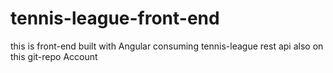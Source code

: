 # tennis-league-front-end
this is front-end built with Angular consuming tennis-league rest api also on this git-repo Account  

